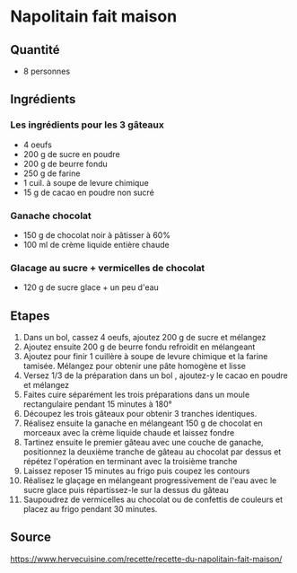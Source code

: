 # Napolitain fait maison 

## Quantité

* 8 personnes

## Ingrédients

### Les ingrédients pour les 3 gâteaux

* 4 oeufs
* 200 g de sucre en poudre
* 200 g de beurre fondu
* 250 g de farine
* 1 cuil. à soupe de levure chimique
* 15 g de cacao en poudre non sucré

### Ganache chocolat

* 150 g de chocolat noir à pâtisser à 60%
* 100 ml de crème liquide entière chaude

### Glacage au sucre + vermicelles de chocolat

* 120 g de sucre glace + un peu d'eau

## Etapes

1. Dans un bol, cassez 4 oeufs, ajoutez 200 g de sucre et mélangez
1. Ajoutez ensuite 200 g de beurre fondu refroidit en mélangeant
1. Ajoutez pour finir 1 cuillère à soupe de levure chimique et la farine tamisée. Mélangez pour obtenir une pâte homogène et lisse
1. Versez 1/3 de la préparation dans un bol , ajoutez-y le cacao en poudre et mélangez
1. Faites cuire séparément les trois préparations dans un moule rectangulaire pendant 15 minutes à 180°
1. Découpez les trois gâteaux pour obtenir 3 tranches identiques.
1. Réalisez ensuite la ganache en mélangeant 150 g de chocolat en morceaux avec la crème liquide chaude et laissez fondre
1. Tartinez ensuite le premier gâteau avec une couche de ganache, positionnez la deuxième tranche de gâteau au chocolat par dessus et répétez l'opération en terminant avec la troisième tranche
1. Laissez reposer 15 minutes au frigo puis coupez les contours
1. Réalisez le glaçage en mélangeant progressivement de l'eau avec le sucre glace puis répartissez-le sur la dessus du gâteau
1. Saupoudrez de vermicelles au chocolat ou de confettis de couleurs et placez au frigo pendant 30 minutes.


## Source
https://www.hervecuisine.com/recette/recette-du-napolitain-fait-maison/